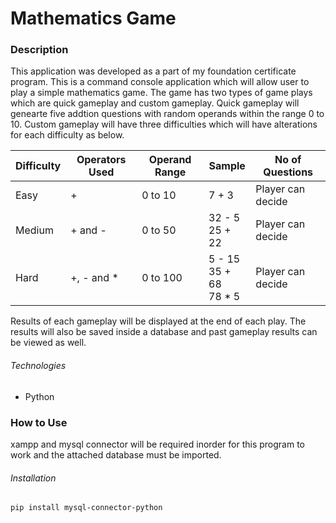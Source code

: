 # Mathematics Game

### Description

This application was developed as a part of my foundation certificate program.
This is a command console application which will allow user to play a simple mathematics game.
The game has two types of game plays which are quick gameplay and custom gameplay.
Quick gameplay will genearte five addtion questions with random operands within the range 0 to 10.
Custom gameplay will have three difficulties which will have alterations for each difficulty as below.


| Difficulty | Operators Used | Operand Range | Sample                          | No of Questions   |
| -----------| -------------- | ------------- | ------------------------------- | ----------------- |
| Easy       | +              | 0 to 10       | 7 + 3                           | Player can decide |
| Medium     | + and -        | 0 to 50       | 32 - 5 <br> 25 + 22             | Player can decide |
| Hard       | +, - and *     | 0 to 100      | 5 - 15 <br> 35 + 68 <br> 78 * 5 | Player can decide |


Results of each gameplay will be displayed at the end of each play.
The results will also be saved inside a database and past gameplay results can be viewed as well.

###### Technologies

  * Python

### How to Use

xampp and mysql connector will be required inorder for this program to work and the attached database must be imported.

###### Installation

` pip install mysql-connector-python `
